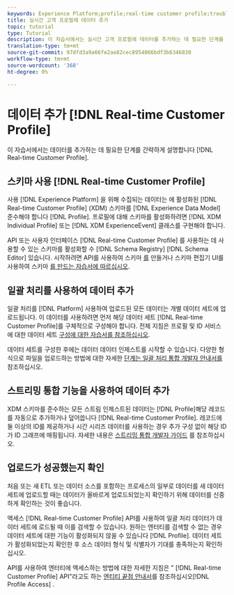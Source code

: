 ```yaml
---
keywords: Experience Platform;profile;real-time customer profile;troubleshooting;API;enable profile;Enable profile
title: 실시간 고객 프로필에 데이터 추가
topic: tutorial
type: Tutorial
description: 이 자습서에서는 실시간 고객 프로필에 데이터를 추가하는 데 필요한 단계를 간략하게 설명합니다.
translation-type: tm+mt
source-git-commit: 97dfd3a9a66fe2ae82cec8954066bdf3b6346830
workflow-type: tm+mt
source-wordcount: '368'
ht-degree: 0%

---
```



# 데이터 추가 [!DNL Real-time Customer Profile]

이 자습서에서는 데이터를 추가하는 데 필요한 단계를 간략하게 설명합니다 [!DNL Real-time Customer Profile].

## 스키마 사용 [!DNL Real-time Customer Profile]

사용 [!DNL Experience Platform] 을 위해 수집되는 데이터는 에 활성화된 [!DNL Real-time Customer Profile] (XDM) 스키마를 [!DNL Experience Data Model] 준수해야 합니다 [!DNL Profile]. 프로필에 대해 스키마를 활성화하려면 [!DNL XDM Individual Profile] 또는 [!DNL XDM ExperienceEvent] 클래스를 구현해야 합니다.

API 또는 사용자 인터페이스 [!DNL Real-time Customer Profile] 를 사용하는 데 사용할 수 있는 스키마를 활성화할 수 [!DNL Schema Registry] [!DNL Schema Editor] 있습니다. 시작하려면 API를 사용하여 스키마 [를](../../xdm/tutorials/create-schema-api.md) 만들거나 스키마 편집기 UI를 사용하여 스키마 [를 만드는 자습서에 따르십시오](../../xdm/tutorials/create-schema-ui.md).

## 일괄 처리를 사용하여 데이터 추가

일괄 처리를 [!DNL Platform] 사용하여 업로드된 모든 데이터는 개별 데이터 세트에 업로드됩니다. 이 데이터를 사용하려면 먼저 해당 데이터 세트 [!DNL Real-time Customer Profile]를 구체적으로 구성해야 합니다. 전체 지침은 프로필 및 ID 서비스에 대한 데이터 세트 [구성에 대한 자습서를 참조하십시오](dataset-configuration.md).

데이터 세트를 구성한 후에는 데이터 데이터 인제스트를 시작할 수 있습니다. 다양한 형식으로 파일을 업로드하는 방법에 대한 자세한 [단계는 일괄 처리 통합 개발자 안내서를](../../ingestion/batch-ingestion/api-overview.md) 참조하십시오.

## 스트리밍 통합 기능을 사용하여 데이터 추가

XDM 스키마를 준수하는 모든 스트림 인제스트된 데이터는 [!DNL Profile]해당 레코드를 자동으로 추가하거나 덮어씁니다 [!DNL Real-time Customer Profile]. 레코드에 둘 이상의 ID를 제공하거나 시간 시리즈 데이터를 사용하는 경우 추가 구성 없이 해당 ID가 ID 그래프에 매핑됩니다. 자세한 내용은 [스트리밍 통합 개발자 가이드](../../ingestion/tutorials/streaming-record-data.md) 를 참조하십시오.

## 업로드가 성공했는지 확인

처음 또는 새 ETL 또는 데이터 소스를 포함하는 프로세스의 일부로 데이터를 새 데이터 세트에 업로드할 때는 데이터가 올바르게 업로드되었는지 확인하기 위해 데이터를 신중하게 확인하는 것이 좋습니다.

액세스 [!DNL Real-time Customer Profile] API를 사용하여 일괄 처리 데이터가 데이터 세트에 로드될 때 이를 검색할 수 있습니다. 원하는 엔터티를 검색할 수 없는 경우 데이터 세트에 대한 기능이 활성화되지 않을 수 있습니다 [!DNL Profile]. 데이터 세트가 활성화되었는지 확인한 후 소스 데이터 형식 및 식별자가 기대를 충족하는지 확인하십시오.

API를 사용하여 엔터티에 액세스하는 방법에 대한 자세한 지침은 &quot; [!DNL Real-time Customer Profile] API&quot;라고도 하는 [엔티티 끝점 안내서](../api/entities.md)를 참조하십시오[!DNL Profile Access] .